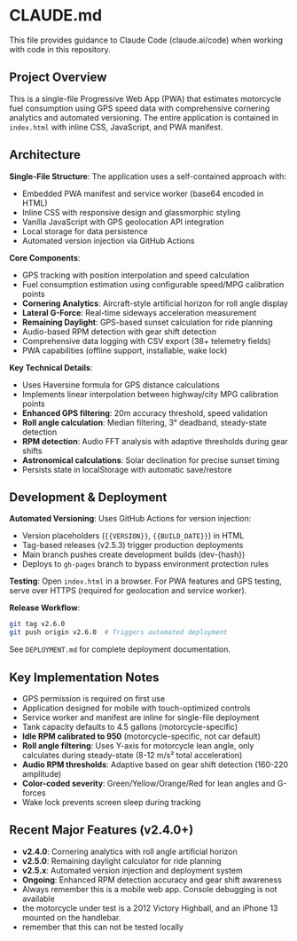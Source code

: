 # CLAUDE.md

This file provides guidance to Claude Code (claude.ai/code) when working with code in this repository.

## Project Overview

This is a single-file Progressive Web App (PWA) that estimates motorcycle fuel consumption using GPS speed data with comprehensive cornering analytics and automated versioning. The entire application is contained in `index.html` with inline CSS, JavaScript, and PWA manifest.

## Architecture

**Single-File Structure**: The application uses a self-contained approach with:
- Embedded PWA manifest and service worker (base64 encoded in HTML)
- Inline CSS with responsive design and glassmorphic styling
- Vanilla JavaScript with GPS geolocation API integration
- Local storage for data persistence
- Automated version injection via GitHub Actions

**Core Components**:
- GPS tracking with position interpolation and speed calculation
- Fuel consumption estimation using configurable speed/MPG calibration points
- **Cornering Analytics**: Aircraft-style artificial horizon for roll angle display
- **Lateral G-Force**: Real-time sideways acceleration measurement
- **Remaining Daylight**: GPS-based sunset calculation for ride planning
- Audio-based RPM detection with gear shift detection
- Comprehensive data logging with CSV export (38+ telemetry fields)
- PWA capabilities (offline support, installable, wake lock)

**Key Technical Details**:
- Uses Haversine formula for GPS distance calculations
- Implements linear interpolation between highway/city MPG calibration points
- **Enhanced GPS filtering**: 20m accuracy threshold, speed validation
- **Roll angle calculation**: Median filtering, 3° deadband, steady-state detection
- **RPM detection**: Audio FFT analysis with adaptive thresholds during gear shifts
- **Astronomical calculations**: Solar declination for precise sunset timing
- Persists state in localStorage with automatic save/restore

## Development & Deployment

**Automated Versioning**: Uses GitHub Actions for version injection:
- Version placeholders (`{{VERSION}}`, `{{BUILD_DATE}}`) in HTML
- Tag-based releases (v2.5.3) trigger production deployments
- Main branch pushes create development builds (dev-{hash})
- Deploys to `gh-pages` branch to bypass environment protection rules

**Testing**: Open `index.html` in a browser. For PWA features and GPS testing, serve over HTTPS (required for geolocation and service worker).

**Release Workflow**:
```bash
git tag v2.6.0
git push origin v2.6.0  # Triggers automated deployment
```

See `DEPLOYMENT.md` for complete deployment documentation.

## Key Implementation Notes

- GPS permission is required on first use
- Application designed for mobile with touch-optimized controls
- Service worker and manifest are inline for single-file deployment
- Tank capacity defaults to 4.5 gallons (motorcycle-specific)
- **Idle RPM calibrated to 950** (motorcycle-specific, not car default)
- **Roll angle filtering**: Uses Y-axis for motorcycle lean angle, only calculates during steady-state (8-12 m/s² total acceleration)
- **Audio RPM thresholds**: Adaptive based on gear shift detection (160-220 amplitude)
- **Color-coded severity**: Green/Yellow/Orange/Red for lean angles and G-forces
- Wake lock prevents screen sleep during tracking

## Recent Major Features (v2.4.0+)

- **v2.4.0**: Cornering analytics with roll angle artificial horizon
- **v2.5.0**: Remaining daylight calculator for ride planning
- **v2.5.x**: Automated version injection and deployment system
- **Ongoing**: Enhanced RPM detection accuracy and gear shift awareness
- Always remember this is a mobile web app. Console debugging is not available
- the motorcycle under test is a 2012 Victory Highball, and an iPhone 13 mounted on the handlebar.
- remember that this can not be tested locally